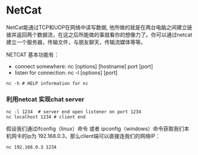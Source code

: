 # NetCat

NetCat能通过TCP和UDP在网络中读写数据, 他所做的就是在两台电脑之间建立链接并返回两个数据流，在这之后所能做的事就看你的想像力了。你可以通过netcat建立一个服务器，传输文件，与朋友聊天，传输流媒体等等。

NETCAT 基本功能有：

* connect somewhere: nc \[options\] \[hostname\] port \[port\]
* listen for connection: nc -l \[options\] \[port\]

```
nc -h # HELP information for nc
```

### 利用netcat 实现chat server

```
nc -l 1234  # server end open listener on port 1234
nc localhost 1234 # client end
```

假设我们通过ifconfig（linux）命令 或者 ipconfig（windows）命令获取我们本机网卡的ip为 192.168.0.3，那么client端可以直接连我们的网络IP：

```
nc 192.168.0.3 1234
```



